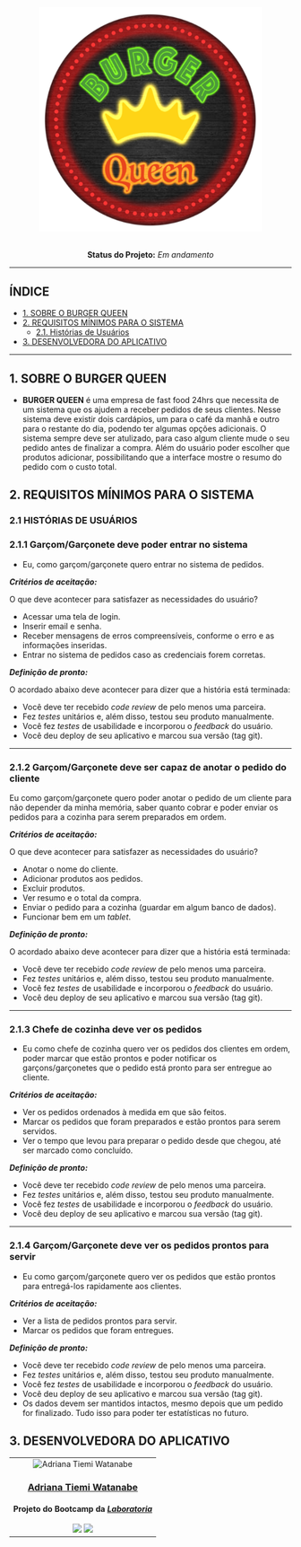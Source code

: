 <div align="center">
   <img alt="Logo BURGUER Queen" src="/src/img/logo-burger-queen.png" height=400>

## 
  
**Status do Projeto:** _Em andamento_
 
</div>

---
  
## ÍNDICE

- [1. SOBRE O BURGER QUEEN](#1-sobre-o-burger-queen)
- [2. REQUISITOS MÍNIMOS PARA O SISTEMA](#2-requisitos-mínimos-para-o-sistema)
  - [2.1. Histórias de Usuários](#21-histórias-de-usuários)
- [3. DESENVOLVEDORA DO APLICATIVO](#3-desenvolvedora-do-aplicativo)

---

## 1. SOBRE O BURGER QUEEN

  * **BURGER QUEEN** é uma empresa de fast food 24hrs que necessita de um sistema que os ajudem a receber pedidos de seus clientes. Nesse sistema deve existir dois cardápios, um para o café da manhã e outro para o restante do dia, podendo ter algumas opções adicionais. O sistema sempre deve ser atulizado, para caso algum cliente mude o seu pedido antes de finalizar a compra. Além do usuário poder escolher que produtos adicionar, possibilitando que a interface mostre o resumo do pedido com o custo total.


## 2. REQUISITOS MÍNIMOS PARA O SISTEMA

### 2.1 HISTÓRIAS DE USUÁRIOS

### 2.1.1 Garçom/Garçonete deve poder entrar no sistema

 * Eu, como garçom/garçonete quero entrar no sistema de pedidos.

_**Critérios de aceitação:**_

O que deve acontecer para satisfazer as necessidades do usuário?

* Acessar uma tela de login.
* Inserir email e senha.
* Receber mensagens de erros compreensíveis, conforme o erro e as informações inseridas.
* Entrar no sistema de pedidos caso as credenciais forem corretas.

_**Definição de pronto:**_

O acordado abaixo deve acontecer para dizer que a história está terminada:

* Você deve ter recebido _code review_ de pelo menos uma parceira.
* Fez _testes_ unitários e, além disso, testou seu produto manualmente.
* Você fez _testes_ de usabilidade e incorporou o _feedback_ do usuário.
* Você deu deploy de seu aplicativo e marcou sua versão (tag git).

***

### 2.1.2 Garçom/Garçonete deve ser capaz de anotar o pedido do cliente

Eu como garçom/garçonete quero poder anotar o pedido de um cliente para não depender da minha memória, saber quanto cobrar e poder enviar os pedidos para a
cozinha para serem preparados em ordem.

_**Critérios de aceitação:**_

O que deve acontecer para satisfazer as necessidades do usuário?

* Anotar o nome do cliente.
* Adicionar produtos aos pedidos.
* Excluir produtos.
* Ver resumo e o total da compra.
* Enviar o pedido para a cozinha (guardar em algum banco de dados).
* Funcionar bem em um _tablet_.

_**Definição de pronto:**_

O acordado abaixo deve acontecer para dizer que a história está terminada:

* Você deve ter recebido _code review_ de pelo menos uma parceira.
* Fez _testes_ unitários e, além disso, testou seu produto manualmente.
* Você fez _testes_ de usabilidade e incorporou o _feedback_ do usuário.
* Você deu deploy de seu aplicativo e marcou sua versão (tag git).

***

### 2.1.3 Chefe de cozinha deve ver os pedidos

 * Eu como chefe de cozinha quero ver os pedidos dos clientes em ordem, poder marcar que estão prontos e poder notificar os garçons/garçonetes que o pedido
está pronto para ser entregue ao cliente.

_**Critérios de aceitação:**_

* Ver os pedidos ordenados à medida em que são feitos.
* Marcar os pedidos que foram preparados e estão prontos para serem servidos.
* Ver o tempo que levou para preparar o pedido desde que chegou, até ser marcado como concluído.

_**Definição de pronto:**_

* Você deve ter recebido _code review_ de pelo menos uma parceira.
* Fez _testes_ unitários e, além disso, testou seu produto manualmente.
* Você fez _testes_ de usabilidade e incorporou o _feedback_ do usuário.
* Você deu deploy de seu aplicativo e marcou sua versão (tag git).

***

### 2.1.4 Garçom/Garçonete deve ver os pedidos prontos para servir

 * Eu como garçom/garçonete quero ver os pedidos que estão prontos para entregá-los rapidamente aos clientes.

_**Critérios de aceitação:**_

* Ver a lista de pedidos prontos para servir.
* Marcar os pedidos que foram entregues.

_**Definição de pronto:**_

* Você deve ter recebido _code review_ de pelo menos uma parceira.
* Fez _testes_ unitários e, além disso, testou seu produto manualmente.
* Você fez _testes_ de usabilidade e incorporou o _feedback_ do usuário.
* Você deu deploy de seu aplicativo e marcou sua versão (tag git).
* Os dados devem ser mantidos intactos, mesmo depois que um pedido for finalizado. Tudo isso para poder ter estatísticas no futuro.

## 3. DESENVOLVEDORA DO APLICATIVO

<table>
<td>
  <div align= "center">
    <img alt="Adriana Tiemi Watanabe" height="150" src="https://avatars.githubusercontent.com/u/97361694?v=4"> 
  </div>
  <h3 align="center"><a href="https://github.com/adrianatwatanabe">Adriana Tiemi Watanabe</a></h3>
  <h4 align="center">Projeto do Bootcamp da <em><a href="https://hub.laboratoria.la/br">Laboratoria</a></em></h4>
  <div align="center">
    <a href = "mailto:adriana.t.watanabe@gmail.com" target="_blank"><img src="https://img.shields.io/badge/Gmail-D14836?style=for-the-badge&logo=gmail&logoColor=white"></a>
    <a href="https://www.linkedin.com/in/adrianatwatanabe" target="_blank"><img src="https://img.shields.io/badge/-LinkedIn-%230077B5?style=for-the-badge&logo=linkedin&logoColor=white"></a>
  </div>
</td>
</table>
